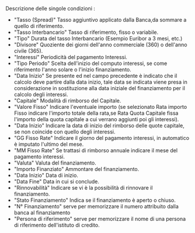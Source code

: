 
Descrizione delle singole condizioni : 

-  "Tasso (Spread)" Tasso aggiuntivo applicato dalla Banca,da sommare a quello di riferimento.
-  "Tasso Interbancario" Tasso di riferimento, fisso o variabile.
-  "Tipo" Durata del tasso Interbancario (Esempio Euribor a 3 mesi, etc.)
-  "Divisore" Quoziente dei giorni dell'anno commerciale (360) o dell'anno civile (365).
-  "Interessi" Periodicità del pagamento Interessi.
-  "Tipo Periodo" Scelta dell'inizio del computo interessi, se come riferimento l'anno solare o l'inizio finanziamento.
-  "Data Inizio" Se presente ed nel campo precedente è indicato che il calcolo deve partire dalla data inizio, tale data se indicata viene presa in considerazione in sostituzione alla data iniziale del finanziamento per il calcolo degli interessi.
-  "Capitale" Modalità di rimborso del Capitale.
-  "Valore Fisso" Indicare l'eventuale importo (se selezionato Rata importo Fisso indicare l'importo totale della rata,se Rata Quota Capitale fissa l'importo della quota capitale a cui verrano aggiunti poi gli interessi).
-  "Data Inizio" Indicare la data di inizio del rimborso delle quote capitale, se non coincide con quello degli interessi.
-  "GG Fisso Rate" Indicare il giorno del pagamento interessi, in automatico è imputato l'ultimo del mese.
-  "MM Fisso Rate" Se trattasi di rimborso annuale indicare il mese del pagamento interessi.
-  "Valuta" Valuta del finanziamento.
-  "Importo Finanziato" Ammontare del finanziamento.
-  "Data Inizio" Data di inizio.
-  "Data Fine" Data in cui si conclude.
-  "Rinnovabilità" Indicare se vi è la possibilità di rinnovare il finanziamento.
-  "Stato Finanziamento" Indica se il finanziamento è aperto o chiuso.
-  "N° Finanziamento" serve per memorizzare il numero attribuito dalla banca al finanziamento
-  "Persona di riferimento" serve per memorizzare il nome di una persona di riferimento dell'istituto di credito.
